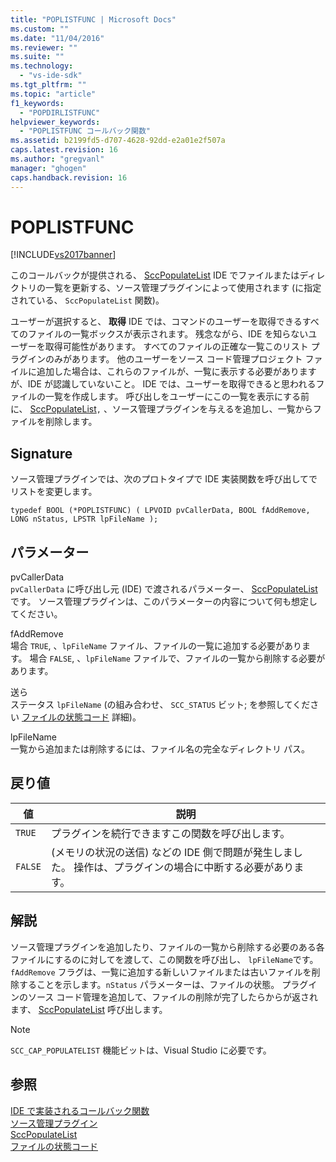 ```yaml
---
title: "POPLISTFUNC | Microsoft Docs"
ms.custom: ""
ms.date: "11/04/2016"
ms.reviewer: ""
ms.suite: ""
ms.technology: 
  - "vs-ide-sdk"
ms.tgt_pltfrm: ""
ms.topic: "article"
f1_keywords: 
  - "POPDIRLISTFUNC"
helpviewer_keywords: 
  - "POPLISTFUNC コールバック関数"
ms.assetid: b2199fd5-d707-4628-92dd-e2a01e2f507a
caps.latest.revision: 16
ms.author: "gregvanl"
manager: "ghogen"
caps.handback.revision: 16
---
```

# POPLISTFUNC
[!INCLUDE[vs2017banner](../code-quality/includes/vs2017banner.md)]

このコールバックが提供される、 [SccPopulateList](../extensibility/sccpopulatelist-function.md) IDE でファイルまたはディレクトリの一覧を更新する、ソース管理プラグインによって使用されます \(に指定されている、 `SccPopulateList` 関数\)。  
  
 ユーザーが選択すると、 **取得** IDE では、コマンドのユーザーを取得できるすべてのファイルの一覧ボックスが表示されます。 残念ながら、IDE を知らないユーザーを取得可能性があります。 すべてのファイルの正確な一覧このリスト プラグインのみがあります。 他のユーザーをソース コード管理プロジェクト ファイルに追加した場合は、これらのファイルが、一覧に表示する必要がありますが、IDE が認識していないこと。 IDE では、ユーザーを取得できると思われるファイルの一覧を作成します。 呼び出しをユーザーにこの一覧を表示にする前に、 [SccPopulateList](../extensibility/sccpopulatelist-function.md)`,` 、ソース管理プラグインを与えるを追加し、一覧からファイルを削除します。  
  
## Signature  
 ソース管理プラグインでは、次のプロトタイプで IDE 実装関数を呼び出してでリストを変更します。  
  
```cpp#  
typedef BOOL (*POPLISTFUNC) ( LPVOID pvCallerData, BOOL fAddRemove, LONG nStatus, LPSTR lpFileName );  
```  
  
## パラメーター  
 pvCallerData  
 `pvCallerData` に呼び出し元 \(IDE\) で渡されるパラメーター、 [SccPopulateList](../extensibility/sccpopulatelist-function.md)です。 ソース管理プラグインは、このパラメーターの内容について何も想定してください。  
  
 fAddRemove  
 場合 `TRUE`, 、`lpFileName` ファイル、ファイルの一覧に追加する必要があります。 場合 `FALSE`, 、`lpFileName` ファイルで、ファイルの一覧から削除する必要があります。  
  
 送ら  
 ステータス `lpFileName` \(の組み合わせ、 `SCC_STATUS` ビット; を参照してください [ファイルの状態コード](../extensibility/file-status-code-enumerator.md) 詳細\)。  
  
 lpFileName  
 一覧から追加または削除するには、ファイル名の完全なディレクトリ パス。  
  
## 戻り値  
  
|値|説明|  
|-------|--------|  
|`TRUE`|プラグインを続行できますこの関数を呼び出します。|  
|`FALSE`|\(メモリの状況の送信\) などの IDE 側で問題が発生しました。 操作は、プラグインの場合に中断する必要があります。|  
  
## 解説  
 ソース管理プラグインを追加したり、ファイルの一覧から削除する必要のある各ファイルにするのに対してを渡して、この関数を呼び出し、 `lpFileName`です。`fAddRemove` フラグは、一覧に追加する新しいファイルまたは古いファイルを削除することを示します。`nStatus` パラメーターは、ファイルの状態。 プラグインのソース コード管理を追加して、ファイルの削除が完了したらからが返されます、 [SccPopulateList](../extensibility/sccpopulatelist-function.md) 呼び出します。  
  
> [!NOTE]
>  `SCC_CAP_POPULATELIST` 機能ビットは、Visual Studio に必要です。  
  
## 参照  
 [IDE で実装されるコールバック関数](../extensibility/callback-functions-implemented-by-the-ide.md)   
 [ソース管理プラグイン](../extensibility/source-control-plug-ins.md)   
 [SccPopulateList](../extensibility/sccpopulatelist-function.md)   
 [ファイルの状態コード](../extensibility/file-status-code-enumerator.md)